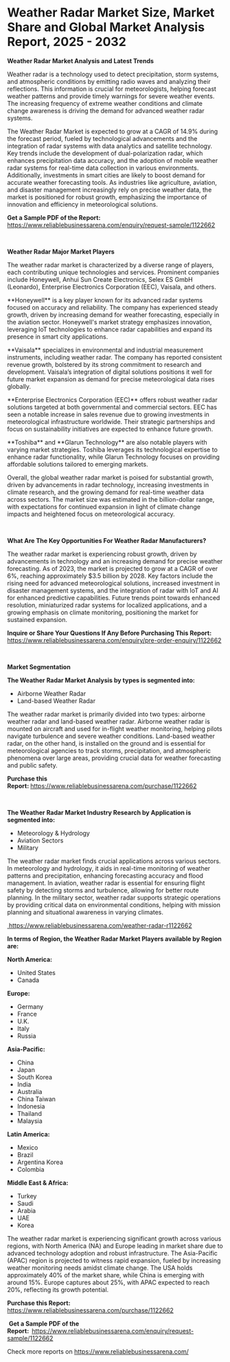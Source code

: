 <p><h1>Weather Radar Market Size, Market Share and Global Market Analysis Report, 2025 - 2032</h1></p><p><strong>Weather Radar Market Analysis and Latest Trends</strong></p>
<p><p>Weather radar is a technology used to detect precipitation, storm systems, and atmospheric conditions by emitting radio waves and analyzing their reflections. This information is crucial for meteorologists, helping forecast weather patterns and provide timely warnings for severe weather events. The increasing frequency of extreme weather conditions and climate change awareness is driving the demand for advanced weather radar systems.</p><p>The Weather Radar Market is expected to grow at a CAGR of 14.9% during the forecast period, fueled by technological advancements and the integration of radar systems with data analytics and satellite technology. Key trends include the development of dual-polarization radar, which enhances precipitation data accuracy, and the adoption of mobile weather radar systems for real-time data collection in various environments. Additionally, investments in smart cities are likely to boost demand for accurate weather forecasting tools. As industries like agriculture, aviation, and disaster management increasingly rely on precise weather data, the market is positioned for robust growth, emphasizing the importance of innovation and efficiency in meteorological solutions.</p></p>
<p><strong>Get a Sample PDF of the Report:&nbsp;</strong> <a href="https://www.reliablebusinessarena.com/enquiry/request-sample/1122662?utm_campaign=2529&utm_medium=2&utm_source=Github&utm_content=ia&utm_term=08042025&utm_id=weather-radar">https://www.reliablebusinessarena.com/enquiry/request-sample/1122662</a></p>
<p>&nbsp;</p>
<p><strong>Weather Radar Major Market Players</strong></p>
<p><p>The weather radar market is characterized by a diverse range of players, each contributing unique technologies and services. Prominent companies include Honeywell, Anhui Sun Create Electronics, Selex ES GmbH (Leonardo), Enterprise Electronics Corporation (EEC), Vaisala, and others.</p><p>**Honeywell** is a key player known for its advanced radar systems focused on accuracy and reliability. The company has experienced steady growth, driven by increasing demand for weather forecasting, especially in the aviation sector. Honeywell's market strategy emphasizes innovation, leveraging IoT technologies to enhance radar capabilities and expand its presence in smart city applications.</p><p>**Vaisala** specializes in environmental and industrial measurement instruments, including weather radar. The company has reported consistent revenue growth, bolstered by its strong commitment to research and development. Vaisala’s integration of digital solutions positions it well for future market expansion as demand for precise meteorological data rises globally.</p><p>**Enterprise Electronics Corporation (EEC)** offers robust weather radar solutions targeted at both governmental and commercial sectors. EEC has seen a notable increase in sales revenue due to growing investments in meteorological infrastructure worldwide. Their strategic partnerships and focus on sustainability initiatives are expected to enhance future growth.</p><p>**Toshiba** and **Glarun Technology** are also notable players with varying market strategies. Toshiba leverages its technological expertise to enhance radar functionality, while Glarun Technology focuses on providing affordable solutions tailored to emerging markets.</p><p>Overall, the global weather radar market is poised for substantial growth, driven by advancements in radar technology, increasing investments in climate research, and the growing demand for real-time weather data across sectors. The market size was estimated in the billion-dollar range, with expectations for continued expansion in light of climate change impacts and heightened focus on meteorological accuracy.</p></p>
<p>&nbsp;</p>
<p><strong>What Are The Key Opportunities For Weather Radar Manufacturers?</strong></p>
<p><p>The weather radar market is experiencing robust growth, driven by advancements in technology and an increasing demand for precise weather forecasting. As of 2023, the market is projected to grow at a CAGR of over 6%, reaching approximately $3.5 billion by 2028. Key factors include the rising need for advanced meteorological solutions, increased investment in disaster management systems, and the integration of radar with IoT and AI for enhanced predictive capabilities. Future trends point towards enhanced resolution, miniaturized radar systems for localized applications, and a growing emphasis on climate monitoring, positioning the market for sustained expansion.</p></p>
<p><strong>Inquire or Share Your Questions If Any Before Purchasing This Report:</strong> <a href="https://www.reliablebusinessarena.com/enquiry/pre-order-enquiry/1122662?utm_campaign=2529&utm_medium=2&utm_source=Github&utm_content=ia&utm_term=08042025&utm_id=weather-radar">https://www.reliablebusinessarena.com/enquiry/pre-order-enquiry/1122662</a></p>
<p>&nbsp;</p>
<p><strong>Market Segmentation</strong></p>
<p><strong>The Weather Radar Market Analysis by types is segmented into:</strong></p>
<p><ul><li>Airborne Weather Radar</li><li>Land-based Weather Radar</li></ul></p>
<p><p>The weather radar market is primarily divided into two types: airborne weather radar and land-based weather radar. Airborne weather radar is mounted on aircraft and used for in-flight weather monitoring, helping pilots navigate turbulence and severe weather conditions. Land-based weather radar, on the other hand, is installed on the ground and is essential for meteorological agencies to track storms, precipitation, and atmospheric phenomena over large areas, providing crucial data for weather forecasting and public safety.</p></p>
<p><strong>Purchase this Report:&nbsp;</strong><a href="https://www.reliablebusinessarena.com/purchase/1122662?utm_campaign=2529&utm_medium=2&utm_source=Github&utm_content=ia&utm_term=08042025&utm_id=weather-radar">https://www.reliablebusinessarena.com/purchase/1122662</a></p>
<p>&nbsp;</p>
<p><strong>The Weather Radar Market Industry Research by Application is segmented into:</strong></p>
<p><ul><li>Meteorology & Hydrology</li><li>Aviation Sectors</li><li>Military</li></ul></p>
<p><p>The weather radar market finds crucial applications across various sectors. In meteorology and hydrology, it aids in real-time monitoring of weather patterns and precipitation, enhancing forecasting accuracy and flood management. In aviation, weather radar is essential for ensuring flight safety by detecting storms and turbulence, allowing for better route planning. In the military sector, weather radar supports strategic operations by providing critical data on environmental conditions, helping with mission planning and situational awareness in varying climates.</p></p>
<p><a href="https://www.reliablebusinessarena.com/weather-radar-r1122662?utm_campaign=2529&utm_medium=2&utm_source=Github&utm_content=ia&utm_term=08042025&utm_id=weather-radar">&nbsp;https://www.reliablebusinessarena.com/weather-radar-r1122662</a></p>
<p><strong>In terms of Region, the Weather Radar Market Players available by Region are:</strong></p>
<p>
    <p> <strong> North America: </strong>
        <ul>
            <li>United States</li>
            <li>Canada</li>
        </ul>
        </p> 
    <p> <strong> Europe: </strong>
        <ul>
            <li>Germany</li>
            <li>France</li>
            <li>U.K.</li>
            <li>Italy</li>
            <li>Russia</li>
        </ul>
        </p> 
    <p> <strong> Asia-Pacific: </strong>
        <ul>
            <li>China</li>
            <li>Japan</li>
            <li>South Korea</li>
            <li>India</li>
            <li>Australia</li>
            <li>China Taiwan</li>
            <li>Indonesia</li>
            <li>Thailand</li>
            <li>Malaysia</li>
        </ul>
        </p> 
    <p> <strong> Latin America: </strong>
        <ul>
            <li>Mexico</li>
            <li>Brazil</li>
            <li>Argentina Korea</li>
            <li>Colombia</li>
        </ul>
        </p> 
    <p> <strong> Middle East & Africa: </strong>
        <ul>
            <li>Turkey</li>
            <li>Saudi</li>
            <li>Arabia</li>
            <li>UAE</li>
            <li>Korea</li>
        </ul>
    </p>
    </p>
<p><p>The weather radar market is experiencing significant growth across various regions, with North America (NA) and Europe leading in market share due to advanced technology adoption and robust infrastructure. The Asia-Pacific (APAC) region is projected to witness rapid expansion, fueled by increasing weather monitoring needs amidst climate change. The USA holds approximately 40% of the market share, while China is emerging with around 15%. Europe captures about 25%, with APAC expected to reach 20%, reflecting its growth potential.</p></p>
<p><strong>Purchase this Report: </strong><a href="https://www.reliablebusinessarena.com/purchase/1122662?utm_campaign=2529&utm_medium=2&utm_source=Github&utm_content=ia&utm_term=08042025&utm_id=weather-radar">https://www.reliablebusinessarena.com/purchase/1122662</a></p>
<p>&nbsp;<strong>Get a Sample PDF of the Report:&nbsp;&nbsp;</strong><a href="https://www.reliablebusinessarena.com/enquiry/request-sample/1122662?utm_campaign=2529&utm_medium=2&utm_source=Github&utm_content=ia&utm_term=08042025&utm_id=weather-radar">https://www.reliablebusinessarena.com/enquiry/request-sample/1122662</a></p>
<p><strong></strong></p>
<p>Check more reports on <a href="https://www.reliablebusinessarena.com/?utm_campaign=2529&utm_medium=2&utm_source=Github&utm_content=ia&utm_term=08042025&utm_id=weather-radar">https://www.reliablebusinessarena.com/</a></p>